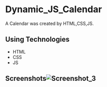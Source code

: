 # Dynamic_JS_Calendar
A Calendar was created by HTML,CSS,JS.

## Using Technologies
- HTML
- CSS
- JS

## Screenshots![Screenshot_3](https://user-images.githubusercontent.com/90706926/213355568-7893b7c2-8704-4cdd-aa56-6d909d49b6ac.png)
